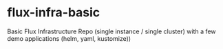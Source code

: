 # flux-infra-basic
Basic Flux Infrastructure Repo (single instance / single cluster) with a few demo applications (helm, yaml, kustomize))
